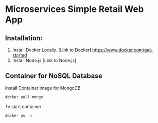 # Microservices Simple Retail Web App

## Installation:
1. Install Docker Locally. 
[Link to Docker] https://www.docker.com/get-started
2. Install Node.js
[Link to Node.js]

## Container for NoSQL Database
Install Container image for MongoDB
```bash
docker pull mongo
```
To start container
```bash
docker ps -a
```
